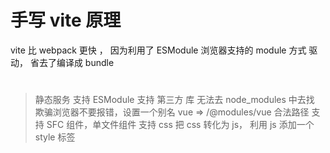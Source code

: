 # 手写 vite 原理

vite 比 webpack 更快 ， 因为利用了 ESModule 浏览器支持的 module 方式 驱动， 省去了编译成 bundle

#

> 静态服务 支持 ESModule
> 支持 第三方 库 无法去 node_modules 中去找 欺骗浏览器不要报错，设置一个别名 vue => /@modules/vue 合法路径
> 支持 SFC 组件，单文件组件
> 支持 css 把 css 转化为 js， 利用 js 添加一个 style 标签

